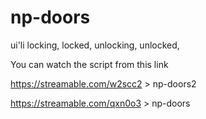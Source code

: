 # np-doors
ui'li locking, locked, unlocking, unlocked, 

You can watch the script from this link

https://streamable.com/w2scc2 > np-doors2

https://streamable.com/qxn0o3 > np-doors
